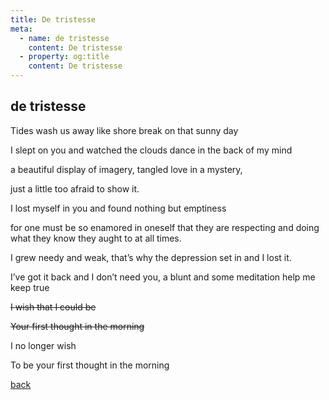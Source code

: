```yaml
---
title: De tristesse 
meta:
  - name: de tristesse
    content: De tristesse 
  - property: og:title
    content: De tristesse 
---
```


## de tristesse

Tides wash us away like shore break on that sunny day

I slept on you and watched the clouds dance in the back of my mind

a beautiful display of imagery, tangled love in a mystery,

just a little too afraid to show it.

I lost myself in you and found nothing but emptiness

for one must be so enamored in oneself that they are respecting and doing what they know they aught to at all times.

I grew needy and weak, that’s why the depression set in and I lost it.

I’ve got it back and I don’t need you, a blunt and some meditation help me keep true

~~I wish that I could be~~

~~Your first thought in the morning~~

I no longer wish

To be your first thought in the morning

[back](./thoughts)